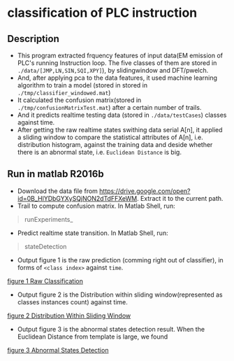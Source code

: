 # classification of PLC instruction

## Description
* This program extracted frquency features of input data(EM emission of PLC's running Instruction loop. The five classes of them are stored in `./data/[JMP,LN,SIN,SQI,XPY]`), by slidingwindow and DFT/pwelch. 
* And, after applying pca to the data features, it used machine learning algorithm to train a model (stored in stored in `./tmp/classifier_windowed.mat`)
* It calculated the confusion matrix(stored in `./tmp/confusionMatrixTest.mat`) after a certain number of trails.
* And it predicts realtime testing data (stored in `./data/testCases`) classes against time.
* After getting the raw realtime states swithing data serial A[n], it applied a sliding window to compare the statistical attributes of A[n], i.e. distribution histogram, against the training data and deside whether there is an abnormal state, i.e. `Euclidean Distance` is big. 

## Run in matlab R2016b
* Download the data file from https://drive.google.com/open?id=0B_HlYDbGYXySQjNON2dTdFFXeWM. Extract it to the current path.
* Trail to compute confusion matrix. In Matlab Shell, run:

> runExperiments_

* Predict realtime state transition. In Matlab Shell, run:

> stateDetection

  * Output figure 1 is the raw prediction (comming right out of classifier), in forms of `<class index>` against `time`.

[figure 1 Raw Classification](tmp/pics/fig1.jpg)

  * Output figure 2 is the Distribution within sliding window(represented as classes instances count) against time.

[figure 2 Distribution Within Sliding Window](tmp/pics/fig2.jpg)

  * Output figure 3 is the abnormal states detection result. When the Euclidean Distance from template is large, we found 

[figure 3 Abnormal States Detection](tmp/pics/fig3.jpg)
